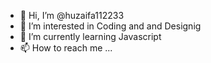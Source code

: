 - 👋 Hi, I’m @huzaifa112233
- 👀 I’m interested in Coding and and Designig
- 🌱 I’m currently learning Javascript
- 📫 How to reach me ...

<!---
huzaifa112233/huzaifa112233 is a ✨ special ✨ repository because its `README.md` (this file) appears on your GitHub profile.
You can click the Preview link to take a look at your changes.
--->
